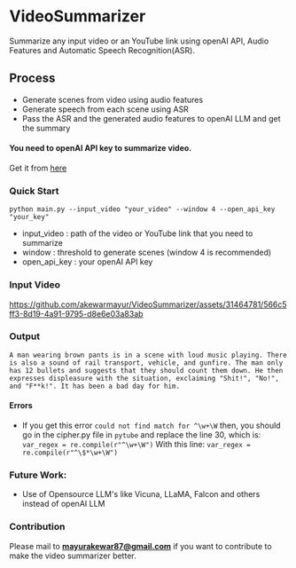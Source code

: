 # VideoSummarizer
Summarize any input video or an YouTube link using openAI API, Audio Features and Automatic Speech Recognition(ASR).

## Process
* Generate scenes from video using audio features
* Generate speech from each scene using ASR
* Pass the ASR and the generated audio features to openAI LLM and get the summary

#### You need to openAI API key to summarize video.
Get it from [here](https://platform.openai.com/account/api-keys)

### Quick Start
```commandline
python main.py --input_video "your_video" --window 4 --open_api_key "your_key"
```
* input_video : path of the video or YouTube link that you need to summarize
* window : threshold to generate scenes (window 4 is recommended)
* open_api_key : your openAI API key

### Input Video



https://github.com/akewarmayur/VideoSummarizer/assets/31464781/566c5ff3-8d19-4a91-9795-d8e6e03a83ab


### Output
```commandline
A man wearing brown pants is in a scene with loud music playing. There is also a sound of rail transport, vehicle, and gunfire. The man only has 12 bullets and suggests that they should count them down. He then expresses displeasure with the situation, exclaiming "Shit!", "No!", and "F**k!". It has been a bad day for him.
```

#### Errors
* If you get this error `could not find match for ^\w+\W` then, you should go in the cipher.py file in `pytube` and replace the line 30, which is:
`var_regex = re.compile(r"^\w+\W")`
With this line: `var_regex = re.compile(r"^\$*\w+\W")`


### Future Work:
* Use of Opensource LLM's like Vicuna, LLaMA, Falcon and others instead of openAI LLM

### Contribution
Please mail to **mayurakewar87@gmail.com** if you want to contribute to make the video summarizer better.
